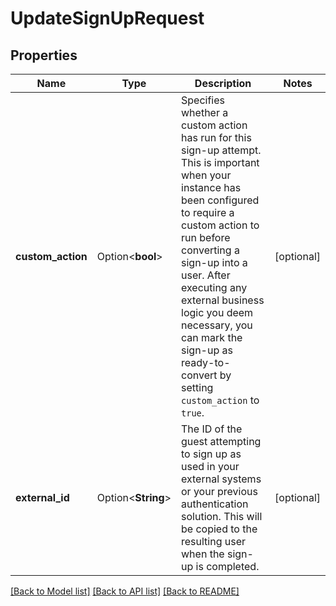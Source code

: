 # UpdateSignUpRequest

## Properties

Name | Type | Description | Notes
------------ | ------------- | ------------- | -------------
**custom_action** | Option<**bool**> | Specifies whether a custom action has run for this sign-up attempt. This is important when your instance has been configured to require a custom action to run before converting a sign-up into a user. After executing any external business logic you deem necessary, you can mark the sign-up as ready-to-convert by setting `custom_action` to `true`. | [optional]
**external_id** | Option<**String**> | The ID of the guest attempting to sign up as used in your external systems or your previous authentication solution. This will be copied to the resulting user when the sign-up is completed. | [optional]

[[Back to Model list]](../README.md#documentation-for-models) [[Back to API list]](../README.md#documentation-for-api-endpoints) [[Back to README]](../README.md)


